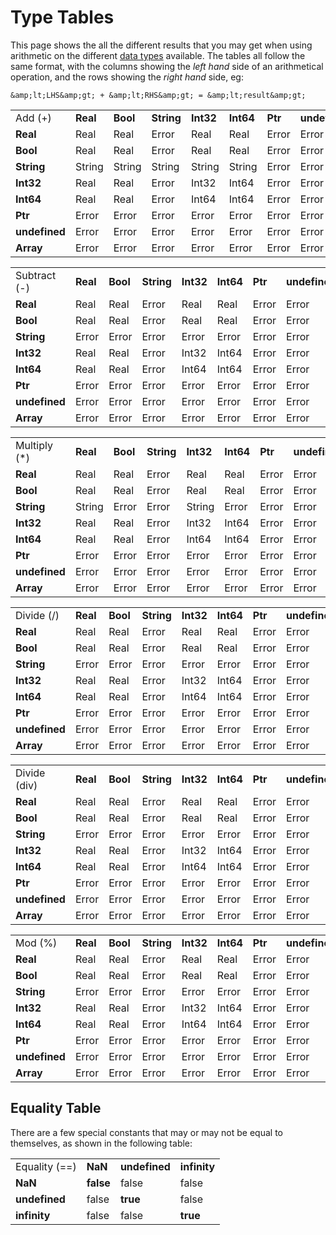 # Type Tables

This page shows the all the different results that you may get when
using arithmetic on the different [data
types](../GameMaker_Language/GML_Overview/Data_Types) available. The
tables all follow the same format, with the columns showing the *left
hand* side of an arithmetical operation, and the rows showing the *right
hand* side, eg:

``` gml
&amp;lt;LHS&amp;gt; + &amp;lt;RHS&amp;gt; = &amp;lt;result&amp;gt;
```

|               |          |          |            |           |           |         |               |           |
|---------------|----------|----------|------------|-----------|-----------|---------|---------------|-----------|
|  Add (+)      | **Real** | **Bool** | **String** | **Int32** | **Int64** | **Ptr** | **undefined** | **Array** |
| **Real**      | Real     | Real     |  Error     | Real      | Real      |  Error  |  Error        |  Error    |
| **Bool**      | Real     | Real     |  Error     | Real      | Real      |  Error  |  Error        |  Error    |
| **String**    | String   | String   | String     | String    | String    |  Error  |  Error        |  Error    |
| **Int32**     | Real     | Real     |  Error     | Int32     | Int64     |  Error  |  Error        |  Error    |
| **Int64**     | Real     | Real     |  Error     | Int64     | Int64     |  Error  |  Error        |  Error    |
| **Ptr**       |  Error   |  Error   |  Error     |  Error    |  Error    |  Error  |  Error        |  Error    |
| **undefined** |  Error   |  Error   |  Error     |  Error    |  Error    |  Error  |  Error        |  Error    |
| **Array**     |  Error   |  Error   |  Error     |  Error    |  Error    |  Error  |  Error        |  Error    |

|                |          |          |            |           |           |         |               |           |
|----------------|----------|----------|------------|-----------|-----------|---------|---------------|-----------|
|  Subtract (-)  | **Real** | **Bool** | **String** | **Int32** | **Int64** | **Ptr** | **undefined** | **Array** |
| **Real**       | Real     | Real     |  Error     | Real      | Real      |  Error  |  Error        |  Error    |
| **Bool**       | Real     | Real     |  Error     | Real      | Real      |  Error  |  Error        |  Error    |
| **String**     |  Error   |  Error   |  Error     |  Error    |  Error    |  Error  |  Error        |  Error    |
| **Int32**      | Real     | Real     |  Error     | Int32     | Int64     |  Error  |  Error        |  Error    |
| **Int64**      | Real     | Real     |  Error     | Int64     | Int64     |  Error  |  Error        |  Error    |
| **Ptr**        |  Error   |  Error   |  Error     |  Error    |  Error    |  Error  |  Error        |  Error    |
| **undefined**  |  Error   |  Error   |  Error     |  Error    |  Error    |  Error  |  Error        |  Error    |
| **Array**      |  Error   |  Error   |  Error     |  Error    |  Error    |  Error  |  Error        |  Error    |

|                 |          |          |            |           |           |         |               |           |
|-----------------|----------|----------|------------|-----------|-----------|---------|---------------|-----------|
|  Multiply (\*)  | **Real** | **Bool** | **String** | **Int32** | **Int64** | **Ptr** | **undefined** | **Array** |
| **Real**        | Real     | Real     |  Error     | Real      | Real      |  Error  |  Error        |  Error    |
| **Bool**        | Real     | Real     |  Error     | Real      | Real      |  Error  |  Error        |  Error    |
| **String**      | String   |  Error   |  Error     | String    |  Error    |  Error  |  Error        |  Error    |
| **Int32**       | Real     | Real     |  Error     | Int32     | Int64     |  Error  |  Error        |  Error    |
| **Int64**       | Real     | Real     |  Error     | Int64     | Int64     |  Error  |  Error        |  Error    |
| **Ptr**         |  Error   |  Error   |  Error     |  Error    |  Error    |  Error  |  Error        |  Error    |
| **undefined**   |  Error   |  Error   |  Error     |  Error    |  Error    |  Error  |  Error        |  Error    |
| **Array**       |  Error   |  Error   |  Error     |  Error    |  Error    |  Error  |  Error        |  Error    |

|               |          |          |            |           |           |         |               |           |
|---------------|----------|----------|------------|-----------|-----------|---------|---------------|-----------|
|  Divide (/)   | **Real** | **Bool** | **String** | **Int32** | **Int64** | **Ptr** | **undefined** | **Array** |
| **Real**      | Real     | Real     |  Error     | Real      | Real      |  Error  |  Error        |  Error    |
| **Bool**      | Real     | Real     |  Error     | Real      | Real      |  Error  |  Error        |  Error    |
| **String**    |  Error   |  Error   |  Error     |  Error    |  Error    |  Error  |  Error        |  Error    |
| **Int32**     | Real     | Real     |  Error     | Int32     | Int64     |  Error  |  Error        |  Error    |
| **Int64**     | Real     | Real     |  Error     | Int64     | Int64     |  Error  |  Error        |  Error    |
| **Ptr**       |  Error   |  Error   |  Error     |  Error    |  Error    |  Error  |  Error        |  Error    |
| **undefined** |  Error   |  Error   |  Error     |  Error    |  Error    |  Error  |  Error        |  Error    |
| **Array**     |  Error   |  Error   |  Error     |  Error    |  Error    |  Error  |  Error        |  Error    |

|                |          |          |            |           |           |         |               |           |
|----------------|----------|----------|------------|-----------|-----------|---------|---------------|-----------|
|  Divide (div)  | **Real** | **Bool** | **String** | **Int32** | **Int64** | **Ptr** | **undefined** | **Array** |
| **Real**       | Real     | Real     |  Error     | Real      | Real      |  Error  |  Error        |  Error    |
| **Bool**       | Real     | Real     |  Error     | Real      | Real      |  Error  |  Error        |  Error    |
| **String**     |  Error   |  Error   |  Error     |  Error    |  Error    |  Error  |  Error        |  Error    |
| **Int32**      | Real     | Real     |  Error     | Int32     | Int64     |  Error  |  Error        |  Error    |
| **Int64**      | Real     | Real     |  Error     | Int64     | Int64     |  Error  |  Error        |  Error    |
| **Ptr**        |  Error   |  Error   |  Error     |  Error    |  Error    |  Error  |  Error        |  Error    |
| **undefined**  |  Error   |  Error   |  Error     |  Error    |  Error    |  Error  |  Error        |  Error    |
| **Array**      |  Error   |  Error   |  Error     |  Error    |  Error    |  Error  |  Error        |  Error    |

|               |          |          |            |           |           |         |               |           |
|---------------|----------|----------|------------|-----------|-----------|---------|---------------|-----------|
|  Mod (%)      | **Real** | **Bool** | **String** | **Int32** | **Int64** | **Ptr** | **undefined** | **Array** |
| **Real**      | Real     | Real     |  Error     | Real      | Real      |  Error  |  Error        |  Error    |
| **Bool**      | Real     | Real     |  Error     | Real      | Real      |  Error  |  Error        |  Error    |
| **String**    |  Error   |  Error   |  Error     |  Error    |  Error    |  Error  |  Error        |  Error    |
| **Int32**     | Real     | Real     |  Error     | Int32     | Int64     |  Error  |  Error        |  Error    |
| **Int64**     | Real     | Real     |  Error     | Int64     | Int64     |  Error  |  Error        |  Error    |
| **Ptr**       |  Error   |  Error   |  Error     |  Error    |  Error    |  Error  |  Error        |  Error    |
| **undefined** |  Error   |  Error   |  Error     |  Error    |  Error    |  Error  |  Error        |  Error    |
| **Array**     |  Error   |  Error   |  Error     |  Error    |  Error    |  Error  |  Error        |  Error    |

## Equality Table

There are a few special constants that may or may not be equal to
themselves, as shown in the following table:

|                 |           |               |              |
|-----------------|-----------|---------------|--------------|
|  Equality (==)  | **NaN**   | **undefined** | **infinity** |
| **NaN**         | **false** | false         | false        |
| **undefined**   | false     | **true**      | false        |
| **infinity**    | false     | false         | **true**     |
